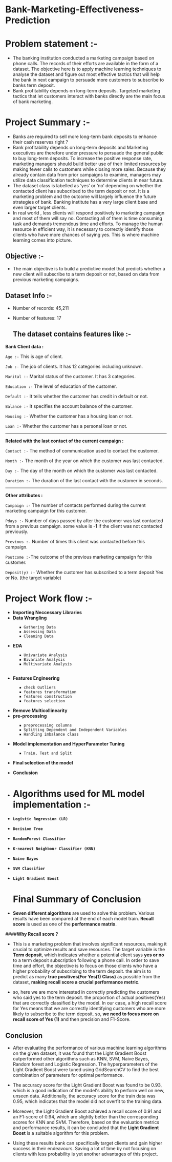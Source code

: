 # Bank-Marketing-Effectiveness-Prediction
 
# **Problem statement :-**

- The banking institution conducted a marketing campaign based on phone calls. The records of their efforts are available in the form of a dataset. The objective here is to apply machine learning techniques to analyse the dataset and figure out most effective tactics that will help the bank in next campaign to persuade more customers to subscribe to banks term deposit.
- Bank profitability depends on long-term deposits. Targeted marketing tactics that let customers interact with banks directly are the main focus of bank marketing.


# **Project Summary :-**

- Banks are required to sell more long-term bank deposits to enhance their cash reserves right ? 
- Bank profitability depends on long-term deposits and Marketing executives are therefore under pressure to persuade the general public to buy long-term deposits. To increase the positive response rate, marketing managers should build better use of their limited resources by making fewer calls to customers while closing more sales. Because they already contain data from prior campaigns to examine, managers may utilize data classification techniques to determine clients in near future.
- The dataset class is labelled as ‘yes’ or ‘no’ depending on whether the contacted client has subscribed to the term deposit or not. It is a marketing problem and the outcome will largely influence the future strategies of bank. Banking institute has a very large client base and even larger target clients. 
- In real world , less clients will respond positively to marketing campaign and most of them will say no. Contacting all of them is time consuming task and demands tremendous time and efforts. To manage the human resource in efficient way, it is necessary to correctly identify those clients who have more chances of saying yes. This is where machine learning comes into picture.


## **Objective :-**

- The main objective is to build a predictive model that predicts whether a new client will subscribe to a term deposit or not, based on data from previous marketing campaigns.


## **Dataset Info :-**

* Number of records: 45,211
* Number of features: 17

  ## **The dataset contains features like :-**

**Bank Client data :**

`Age :-` This is age of client.

`Job :-` The job of clients. It has 12 categories including unknown.

`Marital :-` Marital status of the customer. It has 3 categories.

`Education :-` The level of education of the customer.

`Default :-` It tells whether the customer has credit in default or not.

`Balance :-`  It specifies the account balance of the customer.

`Housing :-` Whether the customer has a housing loan or not.

`Loan :-` Whether the customer has a personal loan or not.

---
**Related with the last contact of the current campaign :**

`Contact :-` The method of communication used to contact the customer.

`Month :-` The month of the year on which the customer was last contacted.

`Day :-` The day of the month on which the customer was last contacted.

`Duration :-` The duration of the last contact with the customer in seconds.

---
**Other attributes :**

`Campaign :-` The number of contacts performed during the current marketing campaign for this customer.

`Pdays :-` Number of days passed by after the customer was last contacted from a previous campaign. some value is **-1** if the client was not contacted previously.

`Previous :-` Number of times this client was contacted before this campaign.

`Poutcome :-`The outcome of the previous marketing campaign for this customer.

`Deposit(y) :-` Whether the customer has subscribed to a term deposit Yes or No. (the target variable)

# **Project Work flow :-**

- **Importing Neccessary Libraries**
- **Data Wrangling**

```
      ▪ Gathering Data 
      ▪ Assessing Data
      ▪ Cleaning Data 
```

- **EDA**

```
      ▪ Univariate Analysis
      ▪ Bivariate Analysis
      ▪ Multivariate Analysis
 
```
- **Features Engineering**

```
      ▪ check Outliers
      ▪ features transformation
      ▪ features construction
      ▪ features selection
```

- **Remove Multicollinearity**
- **pre-processing**

```   
      ▪ preprocessing columns
      ▪ Splitting Dependent and Independent Variables
      ▪ Handling imbalance class
```

- **Model implementation and HyperParameter Tuning**

```
      ▪ Train, Test and Split
```

- **Final selection of the model**
- **Conclusion**

- # **Algorithms used for ML model implementation :-**

* **`Logistic Regression (LR)`**
* **`Decision Tree`**
* **`RandomForest Classifier`**
* **`K-nearest Neighbour Classifier (KNN)`**
* **`Naive Bayes`**
* **`SVM Classifier`**
* **`Light Gradient Boost`**

  # **Final Summary of Conclusion**

- **Seven different algorithms** are used to solve this problem. Various results have been compared at the end of each model train. **Recall score** is used as one of the **performance matrix**.

####**Why Recall score ?**

- This is a marketing problem that involves significant resources, making it crucial to optimize results and save resources. The target variable is the **Term deposit**, which indicates whether a potential client says **yes or no** to a term deposit subscription following a phone call. In order to save time and effort, the objective is to focus on those clients who have a higher probability of subscribing to the term deposit. the aim is to predict as many **true positives(For Yes(1) Class)** as possible from the dataset, **making recall score a crucial performance metric**.

- so, here we are more interested in correctly predicting the customers who said yes to the term deposit. the proportion of actual positives(Yes) that are correctly classified by the model. In our case, a high recall score for Yes means that we are correctly identifying customers who are more likely to subscribe to the term deposit. so, **we need to focus more on recall score of Yes (1)** and then precision and F1-Score.

## **Conclusion**

- After evaluating the performance of various machine learning algorithms on the given dataset, it was found that the Light Gradient Boost outperformed other algorithms such as KNN, SVM, Naive Bayes, Random forest and Logistic Regression. The hyperparameters of the Light Gradient Boost were tuned using GridSearchCV to find the best combination of parameters for optimal performance.

- The accuracy score for the Light Gradient Boost was found to be 0.93, which is a good indication of the model's ability to perform well on new, unseen data. Additionally, the accuracy score for the train data was 0.95, which indicates that the model did not overfit to the training data.

- Moreover, the Light Gradient Boost achieved a recall score of 0.91 and an F1-score of 0.94, which are slightly better than the corresponding scores for KNN and SVM. Therefore, based on the evaluation metrics and performance results, it can be concluded that the **Light Gradient Boost** is a suitable algorithm for this problem.

- Using these results bank can specifically target clients and gain higher success in their endeavours. Saving a lot of time by not focusing on clients with less probability is yet another advantages of this project.
